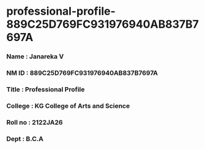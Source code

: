 # professional-profile-889C25D769FC931976940AB837B7697A

### Name : Janareka V
### NM ID : 889C25D769FC931976940AB837B7697A
### Title : Professional Profile
### College : KG College of Arts and Science
### Roll no : 2122JA26
### Dept : B.C.A